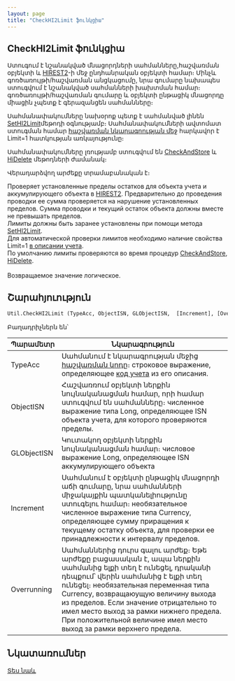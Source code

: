 ```yaml
---
layout: page
title: "CheckHI2Limit ֆունկցիա"
---
```


## CheckHI2Limit ֆունկցիա

Ստուգում է նշանակված մնացորդների սահմանները,հաշվառման օբյեկտի և [HIREST2](../../../Database/Hirest2.html)-ի մեջ ընդհանրական օբյեկտի համար։ Մինչև գոռծառույթի/հաշվառման անցկացումը, նրա գումարը նախապես ստուգվում է նշանակված սահմանների խախտման համար։ գոռծառույթի/հաշվառման գումարը և օբյեկտի ընթացիկ մնացորդը միացին չպետք է գերազանցեն սահմանները։

Սահմանափակումները նախօրոք պետք է սահմանված լինեն [SetHI2Limit](SetHI2Limit.html)մեթոդի օգնությամբ։ Սահմանափակումների ավտոմատ ստուգման համար [հաշվառման նկարագրության մեջ](../../../Defs/Accounting.md) հարկավոր է Limit=1 հատկության առկայությունը։

Սահմանափակումները լռությամբ ստուգվում են [CheckAndStore](../../ASDOC/CheckAndStore.md) և [HiDelete](../../ASDOC/HiDelete.md) մեթոդների ժամանակ։

Վերադարձվող արժեքը տրամաբանական է։

Проверяет установленные пределы остатков для объекта учета и аккумулирующего объекта в [HIREST2](../../../Database/Hirest2.html). Предварительно до проведения проводки ее сумма проверяется на нарушение установленных пределов. Сумма проводки и текущий остаток объекта должны вместе не превышать пределов. <br>
Лимиты должны быть заранее установлены при помощи метода [SetHI2Limit](SetHI2Limit.html). <br>
Для автоматической проверки лимитов необходимо наличие свойства Limit=1 [в описании учета](../../../Defs/Accounting.html). <br>
По умолчанию лимиты проверяются во время процедур [CheckAndStore](../../ASDOC/CheckAndStore.html), [HiDelete](../../ASDOC/HiDelete.html).<br>
<br>
Возвращаемое значение логическое.



## Շարահյուություն

```vb
Util.CheckHI2Limit (TypeAcc, ObjectISN, GLObjectISN,  [Increment], [Overrunning])
```

Բաղադրիչներն են՝


| Պարամետր | Նկարագրություն |
|--|--|
| TypeAcc | Սահմանում է նկարագրության մեջից [հաշվառման կոդը](../../../Defs/Accounting.html)։ строковое выражение, определяющее [код учета](../../../Defs/Accounting.html) из его описания. |
| ObjectISN | Հաշվառռում օբյեկտի ներքին նույնականացման համար, որի համար ստուգվում են սահմանները։ численное выражение типа Long, определяющее ISN объекта учета, для которого проверяются пределы. |
| GLObjectISN| Կուտակող օբյեկտի ներքին նույնականացման համար։ числовое выражение Long, определяющее ISN аккумулирующего объекта |
| Increment | Սահմանում է օբյեկտի ընթացիկ մնացորդի աճի գումարը, նրա սահմանների միջակայքին պատկանելիությունը ստուգելու համար։ необязательное численное выражение типа Currency, определяющее сумму приращения к текущему остатку объекта, для проверки ее принадлежности к интервалу пределов. |
| Overrunning| Սահմաններից դուրս գալու արժեք։ Եթե արժեքը բացասական է, ապա ներքին սահմանից ելքի տեղ է ունեցել, դրականի դեպքում՝ վերին սահմանից է ելքի տեղ ունեցել։  необязательная переменная типа Currency, возвращаюущую величину выхода из пределов. Если значение отрицательно то имел место выход за рамки нижнего прeдела. При положительной величине имел место выход за рамки верхнего прeдела.&nbsp; |


## Նկատառումներ

[Տես նաև](CheckLimit.html)

